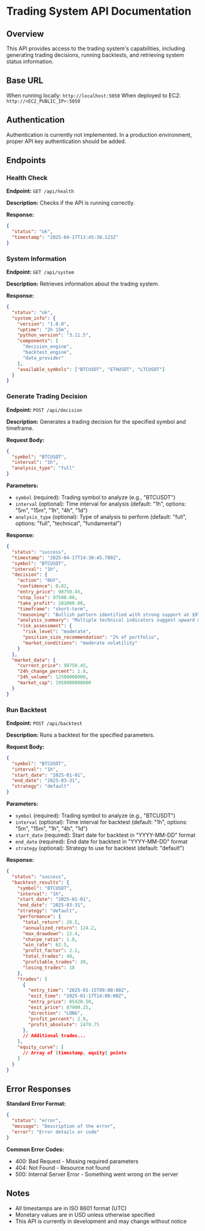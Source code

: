 # Trading System API Documentation

## Overview

This API provides access to the trading system's capabilities, including generating trading decisions, running backtests, and retrieving system status information.

## Base URL

When running locally: `http://localhost:5050`
When deployed to EC2: `http://<EC2_PUBLIC_IP>:5050`

## Authentication

Authentication is currently not implemented. In a production environment, proper API key authentication should be added.

## Endpoints

### Health Check

**Endpoint:** `GET /api/health`

**Description:** Checks if the API is running correctly.

**Response:**
```json
{
  "status": "ok",
  "timestamp": "2025-04-17T13:45:30.123Z"
}
```

### System Information

**Endpoint:** `GET /api/system`

**Description:** Retrieves information about the trading system.

**Response:**
```json
{
  "status": "ok",
  "system_info": {
    "version": "1.0.0",
    "uptime": "2h 15m",
    "python_version": "3.11.5",
    "components": [
      "decision_engine",
      "backtest_engine",
      "data_provider"
    ],
    "available_symbols": ["BTCUSDT", "ETHUSDT", "LTCUSDT"]
  }
}
```

### Generate Trading Decision

**Endpoint:** `POST /api/decision`

**Description:** Generates a trading decision for the specified symbol and timeframe.

**Request Body:**
```json
{
  "symbol": "BTCUSDT",
  "interval": "1h",
  "analysis_type": "full"
}
```

**Parameters:**
- `symbol` (required): Trading symbol to analyze (e.g., "BTCUSDT")
- `interval` (optional): Time interval for analysis (default: "1h", options: "5m", "15m", "1h", "4h", "1d")
- `analysis_type` (optional): Type of analysis to perform (default: "full", options: "full", "technical", "fundamental")

**Response:**
```json
{
  "status": "success",
  "timestamp": "2025-04-17T14:30:45.789Z",
  "symbol": "BTCUSDT",
  "interval": "1h",
  "decision": {
    "action": "BUY",
    "confidence": 0.82,
    "entry_price": 98750.45,
    "stop_loss": 97500.00,
    "take_profit": 101000.00,
    "timeframe": "short-term",
    "reasoning": "Bullish pattern identified with strong support at $97,500",
    "analysis_summary": "Multiple technical indicators suggest upward momentum",
    "risk_assessment": {
      "risk_level": "moderate",
      "position_size_recommendation": "2% of portfolio",
      "market_conditions": "moderate volatility"
    }
  },
  "market_data": {
    "current_price": 98750.45,
    "24h_change_percent": 1.8,
    "24h_volume": 12500000000,
    "market_cap": 1950000000000
  }
}
```

### Run Backtest

**Endpoint:** `POST /api/backtest`

**Description:** Runs a backtest for the specified parameters.

**Request Body:**
```json
{
  "symbol": "BTCUSDT",
  "interval": "1h",
  "start_date": "2025-01-01",
  "end_date": "2025-03-31", 
  "strategy": "default"
}
```

**Parameters:**
- `symbol` (required): Trading symbol to analyze (e.g., "BTCUSDT")
- `interval` (optional): Time interval for backtest (default: "1h", options: "5m", "15m", "1h", "4h", "1d")
- `start_date` (required): Start date for backtest in "YYYY-MM-DD" format
- `end_date` (required): End date for backtest in "YYYY-MM-DD" format
- `strategy` (optional): Strategy to use for backtest (default: "default")

**Response:**
```json
{
  "status": "success",
  "backtest_results": {
    "symbol": "BTCUSDT",
    "interval": "1h",
    "start_date": "2025-01-01",
    "end_date": "2025-03-31",
    "strategy": "default",
    "performance": {
      "total_return": 28.5,
      "annualized_return": 124.2, 
      "max_drawdown": 12.4,
      "sharpe_ratio": 1.8,
      "win_rate": 62.5,
      "profit_factor": 2.1,
      "total_trades": 48,
      "profitable_trades": 30,
      "losing_trades": 18
    },
    "trades": [
      {
        "entry_time": "2025-01-15T09:00:00Z",
        "exit_time": "2025-01-17T14:00:00Z", 
        "entry_price": 85420.50,
        "exit_price": 87900.25,
        "direction": "LONG",
        "profit_percent": 2.9,
        "profit_absolute": 2479.75
      },
      // Additional trades...
    ],
    "equity_curve": [
      // Array of [timestamp, equity] points
    ]
  }
}
```

## Error Responses

**Standard Error Format:**
```json
{
  "status": "error",
  "message": "Description of the error",
  "error": "Error details or code"
}
```

**Common Error Codes:**
- 400: Bad Request - Missing required parameters
- 404: Not Found - Resource not found
- 500: Internal Server Error - Something went wrong on the server

## Notes

- All timestamps are in ISO 8601 format (UTC)
- Monetary values are in USD unless otherwise specified
- This API is currently in development and may change without notice